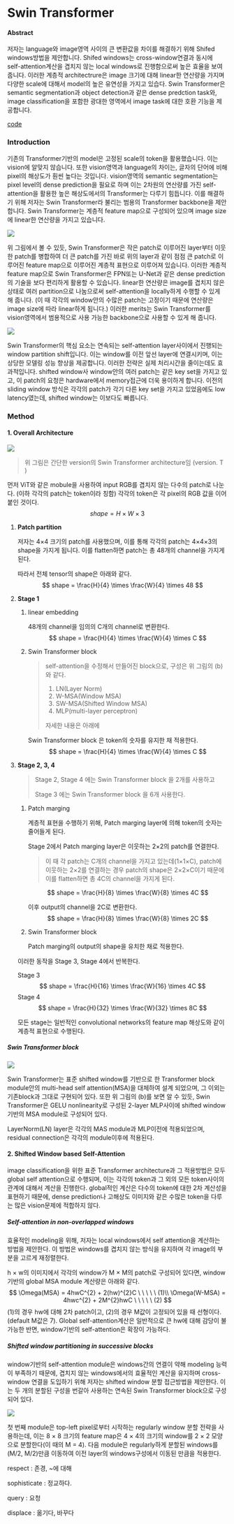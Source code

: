 # Swin Transformer

#### Abstract

저자는 language와 image영역 사이의 큰 변환값을 차이를 해결하기 위해 Shifed windows방법을 제안합니다. Shifed windows는 cross-window연결과 동시에 self-attention계산을 겹치지 않는 local windows로 진행함으로써 높은 효율을 보여줍니다. 이러한 계층적 architectrure은 image 크기에 대해 linear한 연산량을 가지며 다양한 scale에 대해서 model의 높은 유연성을 가지고 있습다.  Swin Transformer은 semantic segmentation과 object detection과 같은 dense predction task와, image classification을 포함한 광대한 영역에서 image task에 대한 호환 기능을 제공합니다.

[code](https://github.com/microsoft/Swin-Transformer)



###  Introduction

기존의 Transformer기반의 model은 고정된 scale의 token을 활용했습니다. 이는 vision에 알맞지 않습니다.  또한 vision영역과 language의 차이는, 글자의 단어에 비해 pixel의 해상도가 훤씬 높다는 것입니다.  vision영역의 semantic segmentation는 pixel level의 dense prediction을 필요로 하며 이는 2차원의 연산량를 가진 self-attention을 활용한 높은 해상도에서의 Transformer는 다루기 힘듭니다. 이를 해결하기 위해 저자는 Swin Transformer라 불리는 범용의 Transformer backbone을 제안합니다. Swin Transformer는 계층적 feature map으로 구성되어 있으며 image size에 linear한 연산량을 가지고 있습니다. 



![](https://production-media.paperswithcode.com/social-images/unHHISomtzDKWczC.png)

위 그림에서 볼 수 있듯, Swin Transformer은 작은 patch로 이루어진 layer부터 이웃한 patch를 병합하여 더 큰 patch를 가진 바로 위의 layer과 같이 점점 큰 patch로 이루어진 feature map으로 이루어진 계층적 표현으로 이루어져 있습니다.  이러한 계층적 feature map으로 Swin Transformer은 FPN또는 U-Net과 같은 dense prediction의 기술을 보다 편리하게 활용할 수 있습니다. linear한 연산량은 image를 겹치지 않은 상태로 여러 partition으로 나눔으로써 self-attention을 locally하게 수행할 수 있게 해 줍니다. (이 때 각각의 window안의 수많은 patch는 고정이기 때문에 연산량은 image size에 따라 linear하게 됩니다.) 이러한 merits는  Swin Transformer를 vision영역에서 범용적으로 사용 가능한 backbone으로 사용할 수 있게 해 줍니다.



![](https://encrypted-tbn0.gstatic.com/images?q=tbn:ANd9GcTdTsZLP7jlYRDimGCwOc_yWVr8K4T9coECpwmjaCOuM8pwIK-GTxf3ZRnW40nwF8aO9jY&usqp=CAU)

 Swin Transformer의 핵심 요소는 연속되는 self-attention layer사이에서 진행되는 window partition shift입니다. 이는 window를 이전 앞선 layer에 연결시키며, 이는 상당한 모델링 성능 향상을 제공합니다. 이러한 전략은 실제 처리시간을 줄이는데도 효과적입니다. shifted window사 window안의 여러 patch는 같은 key set을 가지고 있고, 이 patch의 요청은 hardware에서 memory접근에 더욱 용이하게 합니다. 이전의 sliding window 방식은 각각의 patch가 각기 다른 key set을 가지고 있었음에도 low latency였는데, shifted window는 이보다도 빠릅니다. 







### Method

#### 1. Overall Architecture

![](https://media.arxiv-vanity.com/render-output/4986850/x1.png)

> 위 그림은 간단한 version의 Swin Transformer architecture임 (version. T )

먼저 ViT와 같은 mobule을 사용하여 input RGB를 겹치지 않는 다수의 patch로 나눈다.  (이하 각각의 patch는 token이라 칭함) 각각의 token은 각 pixel의 RGB 값을 이어 붙인 것이다. 
$$
shape = H \times W \times 3
$$

1. **Patch partition**

   저자는 4×4 크기의 patch를 사용했으며, 이를 통해 각각의 patch는 4×4×3의 shape을 가지게 됩니다. 이를 flatten하면 patch는 총 48개의 channel을 가지게 된다.

    따라서 전체 tensor의 shape은 아래와 같다.
   $$
   shape = \frac{H}{4} \times \frac{W}{4} \times 48
   $$

2. **Stage 1**

   1. linear embedding

      48개의 channel을 임의의 C개의 channel로 변환한다.
      $$
      shape = \frac{H}{4} \times \frac{W}{4} \times C
      $$

   2. Swin Transformer block 

      > self-attention을 수정해서 만들어진 block으로, 구성은 위 그림의 (b)와 같다.
      >
      > 1. LN(Layer Norm)
      > 2. W-MSA(Window MSA)
      > 3. SW-MSA(Shifted Window MSA)
      > 4. MLP(multi-layer perceptron)
      >
      > 자세한 내용은 아래에 

      Swin Transformer block 은 token의 숫자를 유지한 채 적용한다.
      $$
      shape = \frac{H}{4} \times \frac{W}{4} \times C
      $$

3. **Stage 2, 3, 4**

   > Stage 2, Stage 4 에는 Swin Transformer block 을 2개를 사용하고
   >
   > Stage 3 에는 Swin Transformer block 을 6개 사용한다.

   1. Patch marging

      계층적 표현을 수행하기 위해, Patch marging layer에 의해 token의 숫자는 줄어들게 된다.

      Stage 2에서 Patch marging layer은 이웃하는 2×2의 patch를 연결한다.

      >  이 때 각 patch는 C개의 channel을 가지고 있는데(1×1×C), patch에 이웃하는 2×2를 연결하는 경우 patch의 shape은 2×2×C이기 때문에 이를 flatten하면 총 4C의 channel을 가지게 된다.

      $$
      shape = \frac{H}{8} \times \frac{W}{8} \times 4C
      $$

      이후 output의 channel을 2C로 변환한다.
      $$
      shape = \frac{H}{8} \times \frac{W}{8} \times 2C
      $$

   2. Swin Transformer block 

      Patch marging의 output의 shape을 유치한 채로 적용한다.

      

   이러한 동작을 Stage 3, Stage 4에서 반복한다.

   Stage 3 
   $$
   shape = \frac{H}{16} \times \frac{W}{16} \times 4C
   $$
   Stage 4
   $$
   shape = \frac{H}{32} \times \frac{W}{32} \times 8C
   $$
   

   모든 stage는 일반적인 convolutional networks의 feature map 해상도와 같이 계층적 표현으로 수행된다.

    



##### Swin Transformer block

![](https://media.arxiv-vanity.com/render-output/4986850/x1.png)

Swin Transformer는 표준 shifted window를 기반으로 한 Transformer block module안의  multi-head self attention(MSA)을 대체하여 설계 되었으며, 그 이외는 기존block과 그대로 구현되어 있다.  또한 위 그림의 (b)를 보면 알 수 있듯, Swin Transformer은 GELU nonlinearity로 구성된 2-layer MLP사이에  shifted window기반의 MSA module로 구성되어 있다. 

LayerNorm(LN) layer은 각각의 MAS module과 MLP이전에 적용되었으며, residual connection은 각각의 module이후에 적용된다.



#### 2. Shifted Window based Self-Attention

image classification을 위한 표준 Transformer architecture과 그 적용방법은 모두 global self attention으로 수행되며, 이는 각각의 token과 그 외의 모든 token사이의 관계에 대해서 계산을 진행한다. global적인 계산은 다수의 token에 대한 2차 계산성을 표현하기 때문에,  dense prediction나 고해상도 이미지와 같은 수많은 token을 다루는 많은 vision문제에 적합하지 않다.



##### Self-attention in non-overlapped windows

효율적인 modeling을 위해, 저자는 local windows에서 self attention을 계산하는 방법을 제안한다. 이 방법은 windows를 겹치지 않는 방식을 유지하며 각 image의 부분을 고르게 재정렬한다.

h × w의 이미지에서 각각의 window가 M × M의 patch로 구성되어 있다면, window 기반의 global MSA module 계산량은 아래와 같다.
$$
\Omega(MSA) = 4hwC^{2} + 2(hw)^{2}C \ \ \ \ \ (1)\\
\Omega(W-MSA) = 4hwc^{2} + 2M^{2}hwC 	\ \ \ \ \ (2)
$$
 (1)의 경우 hw에 대해 2차 patch이고, (2)의 경우 M값이 고정되어 있을 때 선형이다. (default M값은 7). Global self-attention계산은 일반적으로 큰 hw에 대해 감당이 불가능한 반면, window기반의 self-attention은 확장이 가능하다.



##### Shifted window partitioning in successive blocks

window기반의 self-attention module은 windows간의 연결이 약해 modeling 능력이 부족하기 때문에, 겹치지 않는 windows에서의 효율적인 계산을 유지하며 cross-window 연결을 도입하기 위해 저자는 shifted window 분할 접근방법을 제안한다.  이는 두 개의 분할된 구성을 번갈아 사용하는 연속된 Swin Transformer block으로 구성되어 있다. 

![](https://encrypted-tbn0.gstatic.com/images?q=tbn:ANd9GcTdTsZLP7jlYRDimGCwOc_yWVr8K4T9coECpwmjaCOuM8pwIK-GTxf3ZRnW40nwF8aO9jY&usqp=CAU)

첫 번째 module은 top-left pixel로부터 시작하는 regularly  window 분할 전략을 사용하는데, 이는 8 × 8 크기의 feature map은 4 × 4의 크기의 window를 2 × 2 모양으로 분할한다(이 때의 M = 4). 다음 module은 regularly하게 분할된 windows를 (M/2, M/2)만큼 이동하여 이전 layer의 windows구성에서 이동된 만큼을 적용한다.





respect : 존경, ~에 대해

sophisticate : 정교하다.

query : 요청

displace : 옮기다, 바꾸다